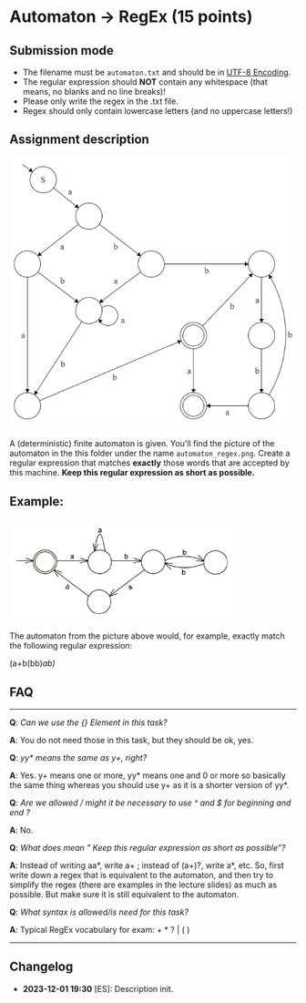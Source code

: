 # Automaton → RegEx (15 points)

## Submission mode
- The filename must be `automaton.txt` and should be in [UTF-8 Encoding](https://www.w3.org/International/questions/qa-what-is-encoding.en).
- The regular expression should **NOT** contain any whitespace (that means, no blanks and no line breaks)!
- Please only write the regex in the .txt file.
- Regex should only contain lowercase letters (and no uppercase letters!)

## Assignment description
![automaton](automaton_regex.png)

A (deterministic) finite automaton is given. You'll find the picture of the automaton in the this folder under the name `automaton_regex.png`.
Create a regular expression that matches **exactly** those words that are accepted by this machine. **Keep this regular expression as short as possible.**

## Example:
![example](example.png)

The automaton from the picture above would, for example, exactly match the following regular expression:

(a+b(bb)*ab)*

## FAQ
---
**Q**: *Can we use the {} Element in this task?*

**A**: You do not need those in this task, but they should be ok, yes.


**Q**: *yy\* means the same as y+, right?*

**A**: Yes. y+ means one or more, yy* means one and 0 or more so basically the same thing whereas you should use y+ as it is a shorter version of yy*.


**Q**: *Are we allowed / might it be necessary to use ^ and $ for beginning and end ?*

**A**: No.


**Q**: *What does mean " Keep this regular expression as short as possible”?*

**A**: Instead of writing aa*, write a+ ; instead of (a+)?, write a*, etc. So, first write down a regex that is equivalent to the automaton, and then try to simplify the regex (there are examples in the lecture slides) as much as possible. But make sure it is still equivalent to the automaton.


**Q**: *What syntax is allowed/is need for this task?*

**A**: Typical RegEx vocabulary for exam:  + * ? | ( )

---

## Changelog
* **2023-12-01 19:30** [ES]: Description init.
